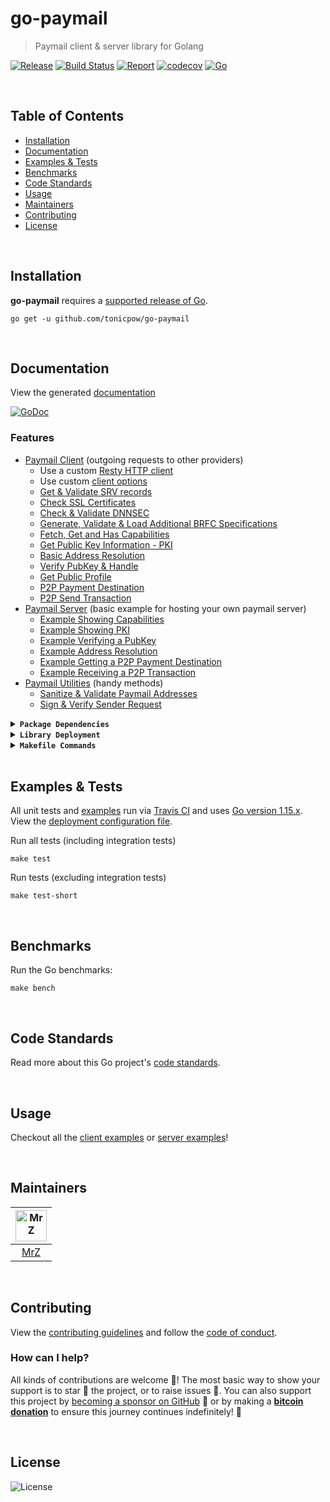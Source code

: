 # go-paymail
> Paymail client & server library for Golang

[![Release](https://img.shields.io/github/release-pre/tonicpow/go-paymail.svg?logo=github&style=flat&v=2)](https://github.com/tonicpow/go-paymail/releases)
[![Build Status](https://travis-ci.com/tonicpow/go-paymail.svg?branch=master&v=2)](https://travis-ci.com/tonicpow/go-paymail)
[![Report](https://goreportcard.com/badge/github.com/tonicpow/go-paymail?style=flat&v=2)](https://goreportcard.com/report/github.com/tonicpow/go-paymail)
[![codecov](https://codecov.io/gh/tonicpow/go-paymail/branch/master/graph/badge.svg?v=2)](https://codecov.io/gh/tonicpow/go-paymail)
[![Go](https://img.shields.io/github/go-mod/go-version/tonicpow/go-paymail?v=2)](https://golang.org/)

<br/>

## Table of Contents
- [Installation](#installation)
- [Documentation](#documentation)
- [Examples & Tests](#examples--tests)
- [Benchmarks](#benchmarks)
- [Code Standards](#code-standards)
- [Usage](#usage)
- [Maintainers](#maintainers)
- [Contributing](#contributing)
- [License](#license)

<br/>

## Installation

**go-paymail** requires a [supported release of Go](https://golang.org/doc/devel/release.html#policy).
```shell script
go get -u github.com/tonicpow/go-paymail
```

<br/>

## Documentation
View the generated [documentation](https://pkg.go.dev/github.com/tonicpow/go-paymail)

[![GoDoc](https://godoc.org/github.com/tonicpow/go-paymail?status.svg&style=flat)](https://pkg.go.dev/github.com/tonicpow/go-paymail)

### Features
- [Paymail Client](client.go) (outgoing requests to other providers)
    - Use a custom [Resty HTTP client](https://github.com/go-resty/resty)
    - Use custom [client options](client.go)
    - [Get & Validate SRV records](srv.go)
    - [Check SSL Certificates](ssl.go)
    - [Check & Validate DNNSEC](dns_sec.go)
    - [Generate, Validate & Load Additional BRFC Specifications](brfc.go)
    - [Fetch, Get and Has Capabilities](capabilities.go)
    - [Get Public Key Information - PKI](pki.go)
    - [Basic Address Resolution](resolve_address.go)
    - [Verify PubKey & Handle](verify_pubkey.go)
    - [Get Public Profile](public_profile.go)
    - [P2P Payment Destination](p2p_payment_destination.go)
    - [P2P Send Transaction](p2p_send_transaction.go)
- [Paymail Server](server) (basic example for hosting your own paymail server)
    - [Example Showing Capabilities](server/capabilities.go) 
    - [Example Showing PKI](server/pki.go)
    - [Example Verifying a PubKey](server/verify.go)
    - [Example Address Resolution](server/resolve_address.go)
    - [Example Getting a P2P Payment Destination](server/p2p_payment_destination.go)
    - [Example Receiving a P2P Transaction](server/p2p_receive_transaction.go)
- [Paymail Utilities](utilities.go) (handy methods)
    - [Sanitize & Validate Paymail Addresses](utilities.go)
    - [Sign & Verify Sender Request](sender_request.go)
    
<details>
<summary><strong><code>Package Dependencies</code></strong></summary>
<br/>

Client Packages:
- [BitcoinSchema/go-bitcoin](https://github.com/BitcoinSchema/go-bitcoin)
- [bitcoinsv/bsvd](https://github.com/bitcoinsv/bsvd)
- [bitcoinsv/bsvutil](https://github.com/bitcoinsv/bsvutil)
- [go-resty/resty](https://github.com/go-resty/resty/v2)
- [jarcoal/httpmock](https://github.com/jarcoal/httpmock)
- [miekg/dns](https://github.com/miekg/dns)
- [mrz1836/go-sanitize](https://github.com/mrz1836/go-sanitize)
- [mrz1836/go-validate](https://github.com/mrz1836/go-validate)

Server Packages:
- [julienschmidt/httprouter](https://github.com/julienschmidt/httprouter)
- [mrz1836/go-api-router](https://github.com/mrz1836/go-api-router)
- [mrz1836/go-logger](https://github.com/mrz1836/go-logger)
</details>

<details>
<summary><strong><code>Library Deployment</code></strong></summary>
<br/>

[goreleaser](https://github.com/goreleaser/goreleaser) for easy binary or library deployment to Github and can be installed via: `brew install goreleaser`.

The [.goreleaser.yml](.goreleaser.yml) file is used to configure [goreleaser](https://github.com/goreleaser/goreleaser).

Use `make release-snap` to create a snapshot version of the release, and finally `make release` to ship to production.
</details>

<details>
<summary><strong><code>Makefile Commands</code></strong></summary>
<br/>

View all `makefile` commands
```shell script
make help
```

List of all current commands:
```text
all                    Runs multiple commands
clean                  Remove previous builds and any test cache data
clean-mods             Remove all the Go mod cache
coverage               Shows the test coverage
godocs                 Sync the latest tag with GoDocs
help                   Show this help message
install                Install the application
install-go             Install the application (Using Native Go)
lint                   Run the Go lint application
release                Full production release (creates release in Github)
release                Runs common.release then runs godocs
release-snap           Test the full release (build binaries)
release-test           Full production test release (everything except deploy)
replace-version        Replaces the version in HTML/JS (pre-deploy)
tag                    Generate a new tag and push (tag version=0.0.0)
tag-remove             Remove a tag if found (tag-remove version=0.0.0)
tag-update             Update an existing tag to current commit (tag-update version=0.0.0)
test                   Runs vet, lint and ALL tests
test-short             Runs vet, lint and tests (excludes integration tests)
test-travis            Runs all tests via Travis (also exports coverage)
test-travis-short      Runs unit tests via Travis (also exports coverage)
uninstall              Uninstall the application (and remove files)
vet                    Run the Go vet application
```
</details>

<br/>

## Examples & Tests
All unit tests and [examples](examples) run via [Travis CI](https://travis-ci.com/tonicpow/go-paymail) and uses [Go version 1.15.x](https://golang.org/doc/go1.15). View the [deployment configuration file](.travis.yml).

Run all tests (including integration tests)
```shell script
make test
```

Run tests (excluding integration tests)
```shell script
make test-short
```

<br/>

## Benchmarks
Run the Go benchmarks:
```shell script
make bench
```

<br/>

## Code Standards
Read more about this Go project's [code standards](CODE_STANDARDS.md).

<br/>

## Usage
Checkout all the [client examples](examples/client) or [server examples](examples/server)!

<br/>

## Maintainers
| [<img src="https://github.com/mrz1836.png" height="50" alt="MrZ" />](https://github.com/mrz1836) |
|:---:|
| [MrZ](https://github.com/mrz1836) |

<br/>

## Contributing

View the [contributing guidelines](CONTRIBUTING.md) and follow the [code of conduct](CODE_OF_CONDUCT.md).

### How can I help?
All kinds of contributions are welcome :raised_hands:! 
The most basic way to show your support is to star :star2: the project, or to raise issues :speech_balloon:. 
You can also support this project by [becoming a sponsor on GitHub](https://github.com/sponsors/tonicpow) :clap: 
or by making a [**bitcoin donation**](https://tonicpow.com/?af=go-paymail) to ensure this journey continues indefinitely! :rocket:

<br/>

## License

![License](https://img.shields.io/github/license/tonicpow/go-paymail.svg?style=flat&v=2)
